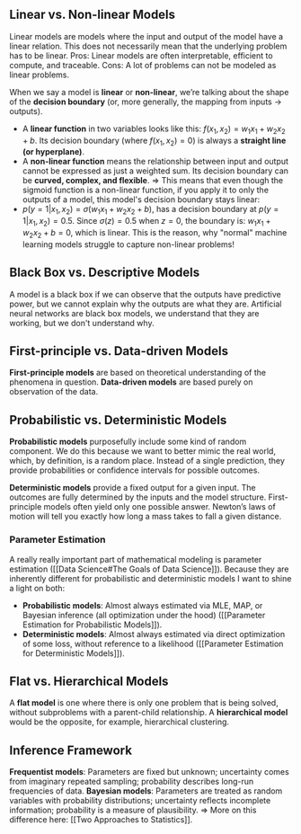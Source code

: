 ## Linear vs. Non-linear Models
Linear models are models where the input and output of the model have a linear relation. This does not necessarily mean that the underlying problem has to be linear.
Pros: Linear models are often interpretable, efficient to compute, and traceable.
Cons: A lot of problems can not be modeled as linear problems.

When we say a model is **linear** or **non-linear**, we’re talking about the shape of the **decision boundary** (or, more generally, the mapping from inputs → outputs).
- A **linear function** in two variables looks like this: $f(x_1, x_2) = w_1 x_1 + w_2 x_2 + b$.
	Its decision boundary (where $f(x_1, x_2) = 0)$ is always a **straight line (or hyperplane)**.
- A **non-linear function** means the relationship between input and output cannot be expressed as just a weighted sum. Its decision boundary can be **curved, complex, and flexible**.
=> This means that even though the sigmoid function is a non-linear function, if you apply it to only the outputs of a model, this model's decision boundary stays linear:
- $p(y=1|x_1,x_2) = \sigma(w_1 x_1 + w_2 x_2 + b)$, has a decision boundary at $p(y=1|x_1,x_2) = 0.5$. Since $\sigma(z)=0.5$ when $z=0$, the boundary is: $w_1 x_1 + w_2 x_2 + b = 0$, which is linear. 
This is the reason, why "normal" machine learning models struggle to capture non-linear problems!
## Black Box vs. Descriptive Models
A model is a black box if we can observe that the outputs have predictive power, but we cannot explain why the outputs are what they are. Artificial neural networks are black box models, we understand that they are working, but we don't understand why.
## First-principle vs. Data-driven Models
**First-principle models** are based on theoretical understanding of the phenomena in question. **Data-driven models** are based purely on observation of the data. 
## Probabilistic vs. Deterministic Models
**Probabilistic models** purposefully include some kind of random component. We do this because we want to better mimic the real world, which, by definition, is a random place. Instead of a single prediction, they provide probabilities or confidence intervals for possible outcomes.

**Deterministic models** provide a fixed output for a given input. The outcomes are fully determined by the inputs and the model structure. First-principle models often yield only one possible answer. Newton’s laws of motion will tell you exactly how long a mass takes to fall a given distance.
### Parameter Estimation
A really really important part of mathematical modeling is parameter estimation ([[Data Science#The Goals of Data Science]]). Because they are inherently different for probabilistic and deterministic models I want to shine a light on both:
- **Probabilistic models**: Almost always estimated via MLE, MAP, or Bayesian inference (all optimization under the hood) ([[Parameter Estimation for Probabilistic Models]]).
- **Deterministic models**: Almost always estimated via direct optimization of some loss, without reference to a likelihood ([[Parameter Estimation for Deterministic Models]]).
## Flat vs. Hierarchical Models
A **flat model** is one where there is only one problem that is being solved, without subproblems with a parent-child relationship. A **hierarchical model** would be the opposite, for example, hierarchical clustering.
## Inference Framework
**Frequentist models**: Parameters are fixed but unknown; uncertainty comes from imaginary repeated sampling; probability describes long-run frequencies of data.
**Bayesian models**: Parameters are treated as random variables with probability distributions; uncertainty reflects incomplete information; probability is a measure of plausibility.
=> More on this difference here: [[Two Approaches to Statistics]].

